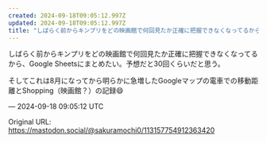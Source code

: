 ```yaml
---
created: 2024-09-18T09:05:12.997Z
updated: 2024-09-18T09:05:12.997Z
title: "しばらく前からキンプリをどの映画館で何回見たか正確に把握できなくなってるから、G[...]"
---
```


<p>しばらく前からキンプリをどの映画館で何回見たか正確に把握できなくなってるから、Google Sheetsにまとめたい。予想だと30回くらいだと思う。</p><p>そしてこれは8月になってから明らかに急増したGoogleマップの電車での移動距離とShopping（映画館？）の記録😄</p>

&mdash; 2024-09-18 09:05:12 UTC

Original URL: https://mastodon.social/@sakuramochi0/113157754912363420
